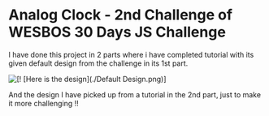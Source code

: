 # Analog Clock - 2nd Challenge of WESBOS 30 Days JS Challenge

I have done this project in 2 parts where i have completed tutorial with its given default design from the challenge in its 1st part.

![[! [Here is the design](./Default Design.png)]](https://)

And the design I have picked up from a tutorial in the 2nd part, just to make it more challenging !!
